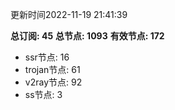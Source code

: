 更新时间2022-11-19 21:41:39

**总订阅: 45**
**总节点: 1093**
**有效节点: 172**
- ssr节点: 16
- trojan节点: 61
- v2ray节点: 92
- ss节点: 3
